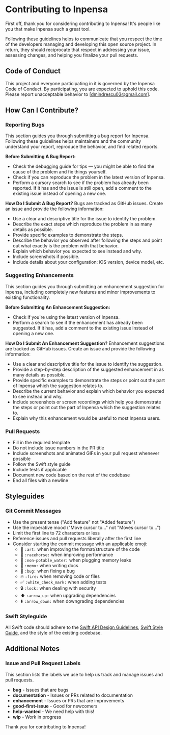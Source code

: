 # Contributing to Inpensa

First off, thank you for considering contributing to Inpensa! It's people like you that make Inpensa such a great tool.

Following these guidelines helps to communicate that you respect the time of the developers managing and developing this open source project. In return, they should reciprocate that respect in addressing your issue, assessing changes, and helping you finalize your pull requests.

## Code of Conduct

This project and everyone participating in it is governed by the Inpensa Code of Conduct. By participating, you are expected to uphold this code. Please report unacceptable behavior to [dmindrescu03@gmail.com].

## How Can I Contribute?

### Reporting Bugs

This section guides you through submitting a bug report for Inpensa. Following these guidelines helps maintainers and the community understand your report, reproduce the behavior, and find related reports.

**Before Submitting A Bug Report:**
- Check the debugging guide for tips — you might be able to find the cause of the problem and fix things yourself.
- Check if you can reproduce the problem in the latest version of Inpensa.
- Perform a cursory search to see if the problem has already been reported. If it has and the issue is still open, add a comment to the existing issue instead of opening a new one.

**How Do I Submit A Bug Report?**
Bugs are tracked as GitHub issues. Create an issue and provide the following information:

- Use a clear and descriptive title for the issue to identify the problem.
- Describe the exact steps which reproduce the problem in as many details as possible.
- Provide specific examples to demonstrate the steps.
- Describe the behavior you observed after following the steps and point out what exactly is the problem with that behavior.
- Explain which behavior you expected to see instead and why.
- Include screenshots if possible.
- Include details about your configuration: iOS version, device model, etc.

### Suggesting Enhancements

This section guides you through submitting an enhancement suggestion for Inpensa, including completely new features and minor improvements to existing functionality.

**Before Submitting An Enhancement Suggestion:**
- Check if you're using the latest version of Inpensa.
- Perform a search to see if the enhancement has already been suggested. If it has, add a comment to the existing issue instead of opening a new one.

**How Do I Submit An Enhancement Suggestion?**
Enhancement suggestions are tracked as GitHub issues. Create an issue and provide the following information:

- Use a clear and descriptive title for the issue to identify the suggestion.
- Provide a step-by-step description of the suggested enhancement in as many details as possible.
- Provide specific examples to demonstrate the steps or point out the part of Inpensa which the suggestion relates to.
- Describe the current behavior and explain which behavior you expected to see instead and why.
- Include screenshots or screen recordings which help you demonstrate the steps or point out the part of Inpensa which the suggestion relates to.
- Explain why this enhancement would be useful to most Inpensa users.

### Pull Requests

- Fill in the required template
- Do not include issue numbers in the PR title
- Include screenshots and animated GIFs in your pull request whenever possible
- Follow the Swift style guide
- Include tests if applicable
- Document new code based on the rest of the codebase
- End all files with a newline

## Styleguides

### Git Commit Messages

- Use the present tense ("Add feature" not "Added feature")
- Use the imperative mood ("Move cursor to..." not "Moves cursor to...")
- Limit the first line to 72 characters or less
- Reference issues and pull requests liberally after the first line
- Consider starting the commit message with an applicable emoji:
    - 🎨 `:art:` when improving the format/structure of the code
    - 🐎 `:racehorse:` when improving performance
    - 🚱 `:non-potable_water:` when plugging memory leaks
    - 📝 `:memo:` when writing docs
    - 🐛 `:bug:` when fixing a bug
    - 🔥 `:fire:` when removing code or files
    - ✅ `:white_check_mark:` when adding tests
    - 🔒 `:lock:` when dealing with security
    - ⬆️ `:arrow_up:` when upgrading dependencies
    - ⬇️ `:arrow_down:` when downgrading dependencies

### Swift Styleguide

All Swift code should adhere to the [Swift API Design Guidelines](https://swift.org/documentation/api-design-guidelines/), [Swift Style Guide](https://google.github.io/swift/), and the style of the existing codebase.

## Additional Notes

### Issue and Pull Request Labels

This section lists the labels we use to help us track and manage issues and pull requests.

* **bug** - Issues that are bugs
* **documentation** - Issues or PRs related to documentation
* **enhancement** - Issues or PRs that are improvements
* **good-first-issue** - Good for newcomers
* **help-wanted** - We need help with this!
* **wip** - Work in progress

Thank you for contributing to Inpensa! 